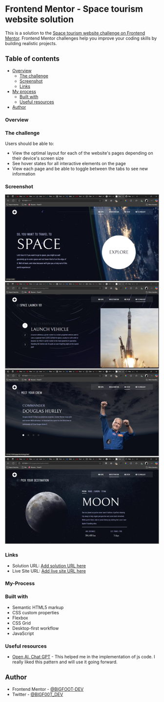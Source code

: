 # Frontend Mentor - Space tourism website solution

This is a solution to the [Space tourism website challenge on Frontend Mentor](https://www.frontendmentor.io/challenges/space-tourism-multipage-website-gRWj1URZ3). Frontend Mentor challenges help you improve your coding skills by building realistic projects.

## Table of contents

- [Overview](#overview)
  - [The challenge](#the-challenge)
  - [Screenshot](#screenshot)
  - [Links](#links)
- [My process](#my-process)
  - [Built with](#built-with)
  - [Useful resources](#useful-resources)
- [Author](#author)

### Overview

### The challenge

Users should be able to:

- View the optimal layout for each of the website's pages depending on their device's screen size
- See hover states for all interactive elements on the page
- View each page and be able to toggle between the tabs to see new information

### Screenshot

![](<./assets/ScreenShot/Screenshot%20(146).png>)
![](<./assets/ScreenShot/Screenshot%20(148).png>)
![](<./assets/ScreenShot/Screenshot%20(149).png>)
![](<./assets/ScreenShot/Screenshot%20(150).png>)

### Links

- Solution URL: [Add solution URL here](https://your-solution-url.com)
- Live Site URL: [Add live site URL here](https://your-live-site-url.com)

### My-Process

### Built with

- Semantic HTML5 markup
- CSS custom properties
- Flexbox
- CSS Grid
- Desktop-first workflow
- JavaScript

### Useful resources

- [Open AI. Chat GPT](https://www.chatGpt.com) - This helped me in the implementation of js code. I really liked this pattern and will use it going forward.

## Author

- Frontend Mentor - [@BIGFOOT-DEV](https://www.frontendmentor.io/profile/BIGFOOT-DEV)
- Twitter - [@BIGF00T_DEV](https://x.com/BIGF00T_DEV)
